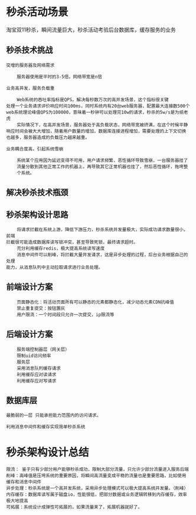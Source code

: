 秒杀活动场景
===========

淘宝双11秒杀，瞬间流量巨大，秒杀活动考验后台数据库，缓存服务的业务

秒杀技术挑战
--------
	突增的服务器及网络需求
	
		服务器使用是平时的3-5倍，网络带宽是n倍
		
	业务高并发，服务负载重
	
		Web系统的吞吐率指标是QPS，解决每秒数万次的高并发场景，这个指标很关键
	处理一个业务请求评价响应时间100ms，同时系统内有20台web服务器，配置最大连接数500个
	web系统理论峰值QPS为100000，意味着一秒钟可以处理完10w的请求，秒杀的5w/s是为纸老虎
		实际情况下，在高并发场景，服务器处于高负载状态，网络带宽被挤满，在这个时候平静
	响应时间会被大大增加，随着用户数量的增加，数据库连接进程增加，需要处理的上下文切换
	也越多，服务器造成的负载压力越来越重。
		
	业务耦合度高，引起系统雪崩
	
		系统某个应用因为延迟变得不可用，用户请求频繁，恶性循环导致雪崩，一台服务器挂了
		流量分散到其他正常工作的机器上，再导致其它正常机器也挂了，然后恶性循环，拖垮整
		个系统。
		
解决秒杀技术瓶颈
---------

## 秒杀架构设计思路
		将请求拦截在系统上游，降低下游压力，秒杀系统并发量极大，实际成功请求数量很小，前端
	拦截很可能造成数据库读写锁冲突，甚至导致死锁，最终请求超时。
		充分利用缓存redis，极大提高系统读写速度
		消息中间件可以削峰，将拦截大量并发请求，这是异步处理的过程，后台业务根据自己的处理
	能力，从消息队列中主动拉取请求进行业务处理。
## 前端设计方案
		页面静态化：将活动页面所有可以静态的元素都静态化，减少动态元素CDN抗峰值
		禁止重复提交：按钮置灰
		用户限流：一个时间段只允许一次提交，ip限流等
## 后端设计方案
		服务端控制器层（网关层）
		限制uid访问频率
		服务层
		采用消息队列缓存请求
		利用缓存应对读请求
		利用缓存应对写请求
## 数据库层
	最脆弱的一层 只能承担能力范围内的访问请求。

	利用消息中间件和缓存实现简单秒杀系统
	

# 秒杀架构设计总结
	限流： 鉴于只有少部分用户能够秒杀成功，限制大部分流量，只允许少部分流量进入服务后端
	削峰：高峰值是压垮系统的重要原因，将瞬间高流量变成平稳的流量也是重要思路，比如使用
	缓存和消息中间件
	异步处理：秒杀系统是一个高并发系统，采用异步处理模式可以极大提高系统并发量。（削峰）
	内存缓存：数据库读写属于磁盘io，性能很低，把部分数据或业务逻辑转移到内存缓存，效率
	极大地提高
	可拓展：系统设计成弹性可拓展的，如果流量来了，拓展机器就好了。
